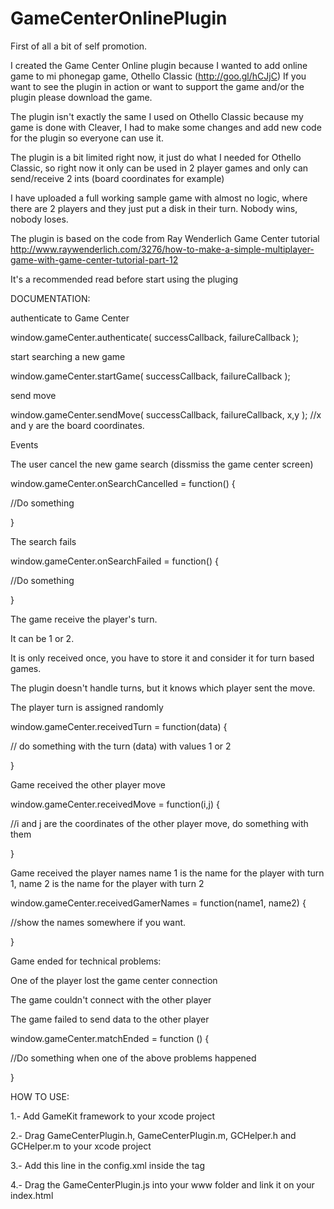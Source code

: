 GameCenterOnlinePlugin
======================

First of all a bit of self promotion.

I created the Game Center Online plugin because I wanted to add online game to mi phonegap game, Othello Classic (http://goo.gl/hCJjC)
If you want to see the plugin in action or want to support the game and/or the plugin please download the game.

The plugin isn't exactly the same I used on Othello Classic because my game is done with Cleaver, I had to make some changes and add new code for the plugin so everyone can use it.

The plugin is a bit limited right now, it just do what I needed for Othello Classic, so right now it only can be used in 2 player games and only can send/receive 2 ints (board coordinates for example)

I have uploaded a full working sample game with almost no logic, where there are 2 players and they just put a disk in their turn. Nobody wins, nobody loses.

The plugin is based on the code from Ray Wenderlich Game Center tutorial
http://www.raywenderlich.com/3276/how-to-make-a-simple-multiplayer-game-with-game-center-tutorial-part-12

It's a recommended read before start using the pluging

DOCUMENTATION:

authenticate to Game Center

window.gameCenter.authenticate( successCallback, failureCallback );


start searching a new game

window.gameCenter.startGame( successCallback, failureCallback );


send move

window.gameCenter.sendMove( successCallback, failureCallback, x,y ); //x and y are the board coordinates.


Events

The user cancel the new game search (dissmiss the game center screen)

window.gameCenter.onSearchCancelled = function() {

//Do something

}

The search fails

window.gameCenter.onSearchFailed = function() { 

  //Do something      
  
}

The game receive the player's turn.

It can be 1 or 2.

It is only received once, you have to store it and consider it for turn based games. 

The plugin doesn't handle turns, but it knows which player sent the move.

The player turn is assigned randomly

window.gameCenter.receivedTurn = function(data) {

// do something with the turn (data) with values 1 or 2   

}

Game received the other player move

window.gameCenter.receivedMove = function(i,j) {

//i and j are the coordinates of the other player move, do something with them

}

Game received the player names
name 1 is the name for the player with turn 1, name 2 is the name for the player with turn 2

window.gameCenter.receivedGamerNames = function(name1, name2) {

  //show the names somewhere if you want.    
  
}

Game ended for technical problems:

One of the player lost the game center connection

The game couldn't connect with the other player

The game failed to send data to the other player

window.gameCenter.matchEnded = function () {

   //Do something when one of the above problems happened  
   
}


HOW TO USE:


1.- Add GameKit framework to your xcode project

2.- Drag GameCenterPlugin.h, GameCenterPlugin.m, GCHelper.h and GCHelper.m to your xcode project

3.- Add this line in the config.xml inside the <plugins> tag <plugin name="GameCenterPlugin" value="GameCenterPlugin" />

4.- Drag the GameCenterPlugin.js into your www folder and link it on your index.html
